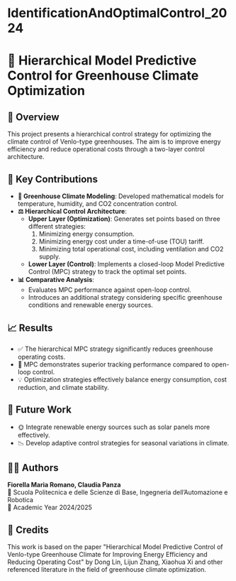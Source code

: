 # IdentificationAndOptimalControl_2024
# 🌱 Hierarchical Model Predictive Control for Greenhouse Climate Optimization

## 📌 Overview
This project presents a hierarchical control strategy for optimizing the climate control of Venlo-type greenhouses. The aim is to improve energy efficiency and reduce operational costs through a two-layer control architecture.

## 🔬 Key Contributions
- **🏡 Greenhouse Climate Modeling**: Developed mathematical models for temperature, humidity, and CO2 concentration control.
- **⚖️ Hierarchical Control Architecture**:
  - **Upper Layer (Optimization)**: Generates set points based on three different strategies:
    1. Minimizing energy consumption.
    2. Minimizing energy cost under a time-of-use (TOU) tariff.
    3. Minimizing total operational cost, including ventilation and CO2 supply.
  - **Lower Layer (Control)**: Implements a closed-loop Model Predictive Control (MPC) strategy to track the optimal set points.
- **📊 Comparative Analysis**:
  - Evaluates MPC performance against open-loop control.
  - Introduces an additional strategy considering specific greenhouse conditions and renewable energy sources.

## 📈 Results
- ✅ The hierarchical MPC strategy significantly reduces greenhouse operating costs.
- 🌿 MPC demonstrates superior tracking performance compared to open-loop control.
- 💡 Optimization strategies effectively balance energy consumption, cost reduction, and climate stability.

## 🚀 Future Work
- 🌞 Integrate renewable energy sources such as solar panels more effectively.
- 📉 Develop adaptive control strategies for seasonal variations in climate.

## 👩‍🔬 Authors
**Fiorella Maria Romano, Claudia Panza**  
📍 Scuola Politecnica e delle Scienze di Base, Ingegneria dell’Automazione e Robotica  
📅 Academic Year 2024/2025

## 📜 Credits
This work is based on the paper "Hierarchical Model Predictive Control of Venlo-type Greenhouse Climate for Improving Energy Efficiency and Reducing Operating Cost" by Dong Lin, Lijun Zhang, Xiaohua Xi and other referenced literature in the field of greenhouse climate optimization.
